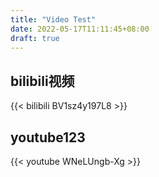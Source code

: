 ```yaml
---
title: "Video Test"
date: 2022-05-17T11:11:45+08:00
draft: true
---
```


## bilibili视频

{{< bilibili BV1sz4y197L8 >}}

## youtube123

{{< youtube WNeLUngb-Xg >}}